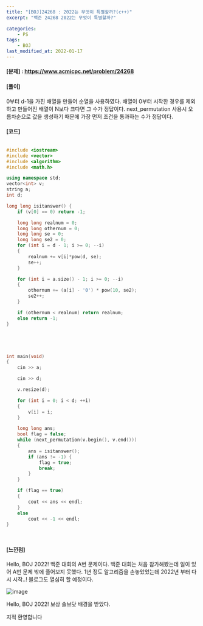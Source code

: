 ```yaml
---
title: "[BOJ]24268 : 2022는 무엇이 특별할까?(c++)"
excerpt: "백준 24268 2022는 무엇이 특별할까?"

categories:
    - PS
tags:
    - BOJ
last_modified_at: 2022-01-17
---
```


#### [문제] : <https://www.acmicpc.net/problem/24268>

#### [풀이]

0부터 d-1을 가진 배열을 만들어 순열을 사용하였다.
배열이 0부터 시작한 경우를 제외하고 만들어진 배열이 N보다 크다면
그 수가 정답이다. next_permutation 사용시 오름차순으로 값을 생성하기 때문에
가장 먼저 조건을 통과하는 수가 정답이다.


#### [코드]

```cpp

#include <iostream>
#include <vector>
#include <algorithm>
#include <math.h>

using namespace std;
vector<int> v;
string a;
int d;

long long isitanswer() {
    if (v[0] == 0) return -1;

    long long realnum = 0;
    long long othernum = 0;
    long long se = 0;
    long long se2 = 0;
    for (int i = d - 1; i >= 0; --i)
    {
        realnum += v[i]*pow(d, se);
        se++;
    }

    for (int i = a.size() - 1; i >= 0; --i)
    {
        othernum += (a[i] - '0') * pow(10, se2);
        se2++;
    }

    if (othernum < realnum) return realnum;
    else return -1;
}





int main(void)
{
    cin >> a;

    cin >> d;

    v.resize(d);

    for (int i = 0; i < d; ++i)
    {
        v[i] = i;
    }

    long long ans;
    bool flag = false;
    while (next_permutation(v.begin(), v.end()))
    {
        ans = isitanswer();
        if (ans != -1) {
            flag = true;
            break;
        }
    }

    if (flag == true)
    {
        cout << ans << endl;
    }
    else
        cout << -1 << endl;
}




```

#### [느낀점]

Hello, BOJ 2022! 백준 대회의 A번 문제이다.
백준 대회는 처음 참가해봤는데 일이 있어 A번 문제 밖에 풀어보지 못했다.
1년 정도 알고리즘을 손놓았었는데 2022년 부터 다시 시작..! 블로그도 열심히 할 예정이다.

![image](https://solved.ac/_next/image?url=https%3A%2F%2Fstatic.solved.ac%2Fprofile_bg%2Fhello2022%2Fhello2022.jpg&w=1920&q=75)

Hello, BOJ 2022! 보상 솔브닷 배경을 받았다.

  
지적 환영합니다
